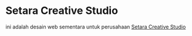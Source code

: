 # Setara Creative Studio

ini adalah desain web sementara untuk perusahaan [Setara Creative Studio](https://example.com)
